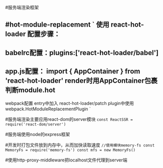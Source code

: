 #服务端渲染框架


#hot-module-replacement
`
使用 react-hot-loader
配置步骤：
-
babelrc配置：plugins:['react-hot-loader/babel']
-
app.js配置：
import { AppContainer } from 'react-hot-loader'
render时用AppContainer包裹
判断module.hot
-
webpack配置
entry中加入 react-hot-loader/patch
plugin中使用webpack.HotModuleReplacementPlugin
`

#服务端渲染主要应用react-dom的server模块
`const ReactSSR = require('react-dom/server')`

#服务端使用node的express框架

#开发时打包文件放到内存中，从而加快读取速度
`//使用模块memory-fs
 const MemoryFs = require('memory-fs')
 const mfs = new MemoryFs()
`

#使用http-proxy-middleware把localhost文件代理到server端
